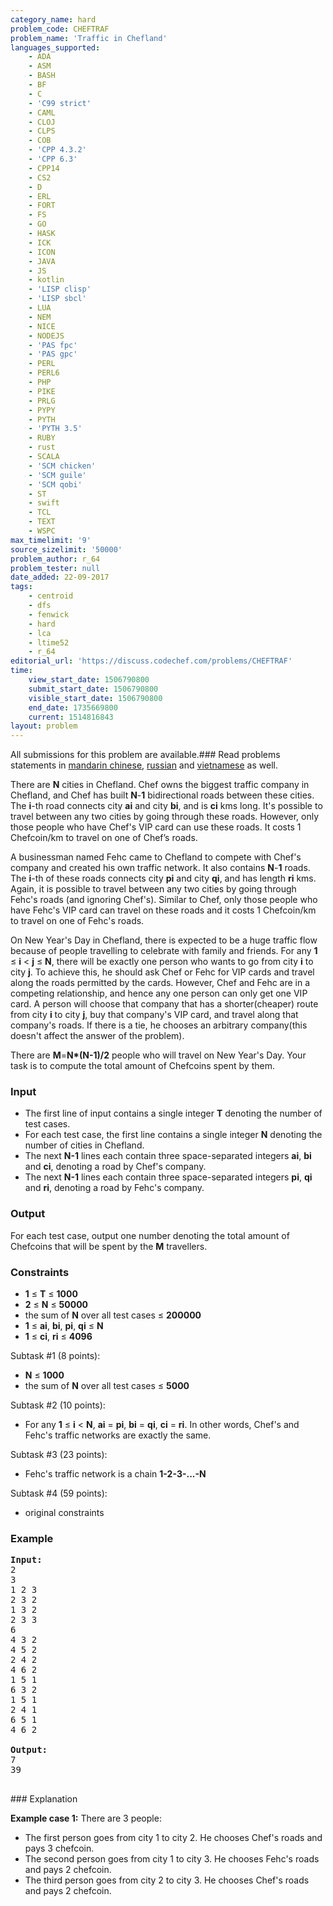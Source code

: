 ```yaml
---
category_name: hard
problem_code: CHEFTRAF
problem_name: 'Traffic in Chefland'
languages_supported:
    - ADA
    - ASM
    - BASH
    - BF
    - C
    - 'C99 strict'
    - CAML
    - CLOJ
    - CLPS
    - COB
    - 'CPP 4.3.2'
    - 'CPP 6.3'
    - CPP14
    - CS2
    - D
    - ERL
    - FORT
    - FS
    - GO
    - HASK
    - ICK
    - ICON
    - JAVA
    - JS
    - kotlin
    - 'LISP clisp'
    - 'LISP sbcl'
    - LUA
    - NEM
    - NICE
    - NODEJS
    - 'PAS fpc'
    - 'PAS gpc'
    - PERL
    - PERL6
    - PHP
    - PIKE
    - PRLG
    - PYPY
    - PYTH
    - 'PYTH 3.5'
    - RUBY
    - rust
    - SCALA
    - 'SCM chicken'
    - 'SCM guile'
    - 'SCM qobi'
    - ST
    - swift
    - TCL
    - TEXT
    - WSPC
max_timelimit: '9'
source_sizelimit: '50000'
problem_author: r_64
problem_tester: null
date_added: 22-09-2017
tags:
    - centroid
    - dfs
    - fenwick
    - hard
    - lca
    - ltime52
    - r_64
editorial_url: 'https://discuss.codechef.com/problems/CHEFTRAF'
time:
    view_start_date: 1506790800
    submit_start_date: 1506790800
    visible_start_date: 1506790800
    end_date: 1735669800
    current: 1514816843
layout: problem
---
```

All submissions for this problem are available.### Read problems statements in [mandarin chinese](http://www.codechef.com/download/translated/LTIME52/mandarin/CHEFTRAF.pdf), [russian](http://www.codechef.com/download/translated/LTIME52/russian/CHEFTRAF.pdf) and [vietnamese](http://www.codechef.com/download/translated/LTIME52/vietnamese/CHEFTRAF.pdf) as well.

 There are **N** cities in Chefland. Chef owns the biggest traffic company in Chefland, and Chef has built **N**-**1** bidirectional roads between these cities. The **i**-th road connects city **ai** and city **bi**, and is **ci** kms long. It's possible to travel between any two cities by going through these roads. However, only those people who have Chef's VIP card can use these roads. It costs 1 Chefcoin/km to travel on one of Chef’s roads.

 A businessman named Fehc came to Chefland to compete with Chef's company and created his own traffic network. It also contains **N**-**1** roads. The **i**-th of these roads connects city **pi** and city **qi**, and has length **ri** kms. Again, it is possible to travel between any two cities by going through Fehc's roads (and ignoring Chef's). Similar to Chef, only those people who have Fehc's VIP card can travel on these roads and it costs 1 Chefcoin/km to travel on one of Fehc's roads.

 On New Year's Day in Chefland, there is expected to be a huge traffic flow because of people travelling to celebrate with family and friends. For any **1** ≤ **i** < **j** ≤ **N**, there will be exactly one person who wants to go from city **i** to city **j**. To achieve this, he should ask Chef or Fehc for VIP cards and travel along the roads permitted by the cards. However, Chef and Fehc are in a competing relationship, and hence any one person can only get one VIP card. A person will choose that company that has a shorter(cheaper) route from city **i** to city **j**, buy that company's VIP card, and travel along that company's roads. If there is a tie, he chooses an arbitrary company(this doesn't affect the answer of the problem).

 There are **M**=**N\*(N-1)/2** people who will travel on New Year's Day. Your task is to compute the total amount of Chefcoins spent by them.

###  Input

- The first line of input contains a single integer **T** denoting the number of test cases.
- For each test case, the first line contains a single integer **N** denoting the number of cities in Chefland.
- The next **N-1** lines each contain three space-separated integers **ai**, **bi** and **ci**, denoting a road by Chef's company.
- The next **N-1** lines each contain three space-separated integers **pi**, **qi** and **ri**, denoting a road by Fehc's company.

###  Output

 For each test case, output one number denoting the total amount of Chefcoins that will be spent by the **M** travellers.

###  Constraints

- **1** ≤ **T** ≤ **1000**
- **2** ≤ **N** ≤ **50000**
- the sum of **N** over all test cases ≤ **200000**
- **1** ≤ **ai**, **bi**, **pi**, **qi** ≤ **N**
- **1** ≤ **ci**, **ri** ≤ **4096**

 Subtask #1 (8 points):

- **N** ≤ **1000**
- the sum of **N** over all test cases ≤ **5000**

 Subtask #2 (10 points):

- For any **1** ≤ **i** < **N**, **ai** = **pi**, **bi** = **qi**, **ci** = **ri**. In other words, Chef's and Fehc's traffic networks are exactly the same.

 Subtask #3 (23 points):

- Fehc's traffic network is a chain **1-2-3-...-N**

 Subtask #4 (59 points):

- original constraints

###  Example

<pre>
<b>Input:</b>
2
3
1 2 3
2 3 2
1 3 2
2 3 3
6
4 3 2
4 5 2
2 4 2
4 6 2
1 5 1
6 3 2
1 5 1
2 4 1
6 5 1
4 6 2

<b>Output:</b>
7
39

</pre>###  Explanation

 **Example case 1:** There are 3 people:

- The first person goes from city 1 to city 2. He chooses Chef's roads and pays 3 chefcoin.
- The second person goes from city 1 to city 3. He chooses Fehc's roads and pays 2 chefcoin.
- The third person goes from city 2 to city 3. He chooses Chef's roads and pays 2 chefcoin.
